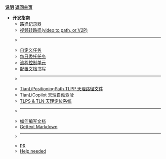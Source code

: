[**说明**](/zh_CN/dev/ "开发指南")
[**返回主页**](/zh_CN/)

* **开发指南**
    * [路径记录器](path_recorder)
    * [视频转路径(video to path, or V2P)](video2path)
    * ---
    * [自定义任务](mission)
    * [每日委托任务](commission)
    * [流程控制单元](flow)
    * [配置文档书写](config_doc_writing_guide)
    * ---
    * [TianLiPositioningPath TLPP 天理路径文件](TianLiPositioningPath)
    * [TianLiCopilot 天理自动驾驶](TianLiCopilot)
    * [TLPS & TLN 天理定位系统](TianLiPositioningSystem)
    * ---
    * [如何编写文档](write_doc)
    * [Gettext Markdown](gettext-markdown)
    * ---
    * [PR](pr)
    * [Help needed](need_help)